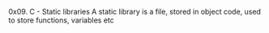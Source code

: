 0x09. C - Static libraries
A static library is a file, stored in object code, used to store functions, variables etc
